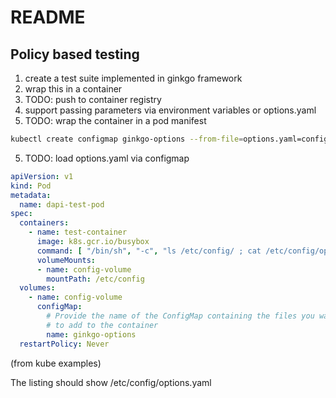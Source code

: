 # README

## Policy based testing

1. create a test suite implemented in ginkgo framework
2. wrap this in a container
3. TODO: push to container registry
3. support passing parameters via environment variables or options.yaml
4. TODO: wrap the container in a pod manifest

```bash
kubectl create configmap ginkgo-options --from-file=options.yaml=configure-pod-container/configmap/options.properties
```

5. TODO: load options.yaml via configmap

```yaml
apiVersion: v1
kind: Pod
metadata:
  name: dapi-test-pod
spec:
  containers:
    - name: test-container
      image: k8s.gcr.io/busybox
      command: [ "/bin/sh", "-c", "ls /etc/config/ ; cat /etc/config/options.yaml" ]
      volumeMounts:
      - name: config-volume
        mountPath: /etc/config
  volumes:
    - name: config-volume
      configMap:
        # Provide the name of the ConfigMap containing the files you want
        # to add to the container
        name: ginkgo-options
  restartPolicy: Never
```  
(from kube examples)

  The listing should show /etc/config/options.yaml 
